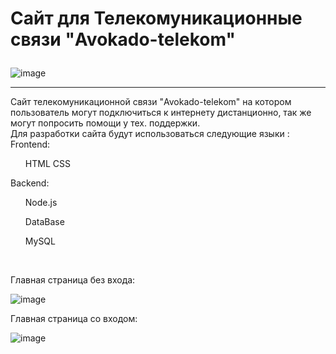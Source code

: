 # <p> Сайт для Телекомуникационные связи "Avokado-telekom" </p>
![image](https://github.com/user-attachments/assets/e137a425-3681-4f0f-bb55-69aa73c8178e)
<hr>
Сайт телекомуникационной связи "Avokado-telekom" на котором пользователь могут подключиться к интернету дистанционно, так же могут попросить помощи у тех. поддержки.
<br> Для разработки сайта будут использоваться следующие языки :
<br> Frontend:
  <ul>
    HTML
    CSS
  </ul>
  Backend:
  <ul>
    Node.js
  </ul>
  <ul>
    DataBase
  </ul>
  <ul>
    MySQL
  </ul>
<br>

Главная страница без входа: <br>

![image](https://github.com/user-attachments/assets/82638f15-17fd-4907-8acc-54b0bc6b5fda)

Главная страница со входом: <br>

![image](https://github.com/user-attachments/assets/36c515b9-2b99-43f7-bfb9-1454a0344320)
